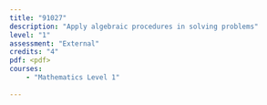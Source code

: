 ```yaml
---
title: "91027"
description: "Apply algebraic procedures in solving problems"
level: "1"
assessment: "External"
credits: "4"
pdf: <pdf>
courses:
    - "Mathematics Level 1"
    
---
```

